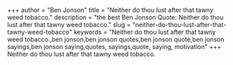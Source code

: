 +++
author = "Ben Jonson"
title = "Neither do thou lust after that tawny weed tobacco."
description = "the best Ben Jonson Quote: Neither do thou lust after that tawny weed tobacco."
slug = "neither-do-thou-lust-after-that-tawny-weed-tobacco"
keywords = "Neither do thou lust after that tawny weed tobacco.,ben jonson,ben jonson quotes,ben jonson quote,ben jonson sayings,ben jonson saying,quotes, sayings,quote, saying, motivation"
+++
Neither do thou lust after that tawny weed tobacco.
